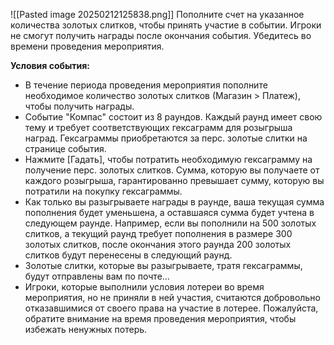 ![[Pasted image 20250212125838.png]]
Пополните счет на указанное количества золотых слитков, чтобы принять участие в событии. Игроки не смогут получить награды после окончания события. Убедитесь во времени проведения мероприятия.  
  
**Условия события:**  

- В течение периода проведения мероприятия пополните необходимое количество золотых слитков (Магазин > Платеж), чтобы получить награды.
- Событие "Компас" состоит из 8 раундов. Каждый раунд имеет свою тему и требует соответствующих гексаграмм для розыгрыша наград. Гексаграммы приобретаются за перс. золотые слитки на странице события.
- Нажмите [Гадать], чтобы потратить необходимую гексаграмму на получение перс. золотых слитков. Сумма, которую вы получаете от каждого розыгрыша, гарантированно превышает сумму, которую вы потратили на покупку гексаграммы.
- Как только вы разыгрываете награды в раунде, ваша текущая сумма пополнения будет уменьшена, а оставшаяся сумма будет учтена в следующем раунде. Например, если вы пополнили на 500 золотых слитков, а текущий раунд требует пополнения в размере 300 золотых слитков, после окончания этого раунда 200 золотых слитков будут перенесены в следующий раунд.
- Золотые слитки, которые вы разыгрываете, тратя гексаграммы, будут отправлены вам по почте…
- Игроки, которые выполнили условия лотереи во время мероприятия, но не приняли в ней участия, считаются добровольно отказавшимися от своего права на участие в лотерее. Пожалуйста, обратите внимание на время проведения мероприятия, чтобы избежать ненужных потерь.

